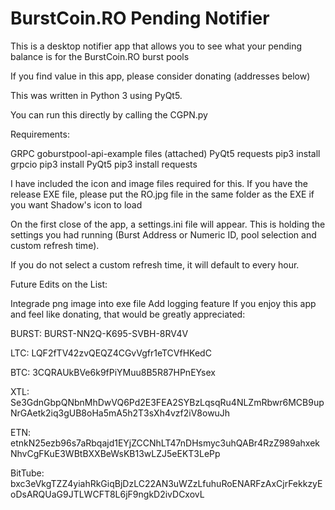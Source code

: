# BurstCoin.RO Pending Notifier

This is a desktop notifier app that allows you to see what your pending balance is for the BurstCoin.RO burst pools

If you find value in this app, please consider donating (addresses below)

This was written in Python 3 using PyQt5.

You can run this directly by calling the CGPN.py

Requirements:

GRPC
goburstpool-api-example files (attached)
PyQt5
requests
pip3 install grpcio
pip3 install PyQt5
pip3 install requests

I have included the icon and image files required for this. If you have the release EXE file, please put the RO.jpg file in the same folder as the EXE if you want Shadow's icon to load

On the first close of the app, a settings.ini file will appear. This is holding the settings you had running (Burst Address or Numeric ID, pool selection and custom refresh time).

If you do not select a custom refresh time, it will default to every hour.

Future Edits on the List:

Integrade png image into exe file
Add logging feature
If you enjoy this app and feel like donating, that would be greatly appreciated:

BURST: BURST-NN2Q-K695-SVBH-8RV4V

LTC: LQF2fTV42zvQEQZ4CGvVgfr1eTCVfHKedC

BTC: 3CQRAUkBVe6k9fPiYMuu8B5R87HPnEYsex

XTL: Se3GdnGbpQNbnMhDwVQ6Pd2E3FEA2SYBzLqsqRu4NLZmRbwr6MCB9upNrGAetk2iq3gUB8oHa5mA5h2T3sXh4vzf2iV8owuJh

ETN: etnkN25ezb96s7aRbqajd1EYjZCCNhLT47nDHsmyc3uhQABr4RzZ989ahxekNhvCgFKuE3WBtBXXBeWsKB13wLZJ5eEKT3LePp

BitTube: bxc3eVkgTZZ4yiahRkGiqBjDzLC22AN3uWZzLfuhuRoENARFzAxCjrFekkzyEoDsARQUaG9JTLWCFT8L6jF9ngkD2ivDCxovL
